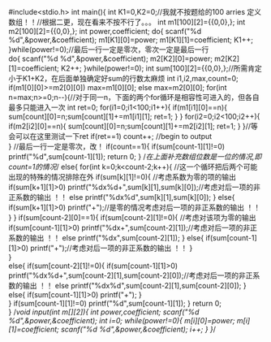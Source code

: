 #include<stdio.h>
int main(){
	int K1=0,K2=0;//我就不按题给的100 arries 定义数组！！//根据二更，现在看来不按不行了。。。 
	int m1[100][2]={{0,0},};
	int m2[100][2]={{0,0},};
	int power,coefficient;
 	do{ 
	 	scanf("%d %d",&power,&coefficient);
 		m1[K1][0]=power;
 		m1[K1][1]=coefficient;
 		K1++;
	}while(power!=0);//最后一行一定是零次，零次一定是最后一行 	
 	do{
 		scanf("%d %d",&power,&coefficient);
 		m2[K2][0]=power;
 		m2[K2][1]=coefficient;
 		K2++;
	}while(power!=0);
	int sum[100][2]={{0,0},};//所需肯定小于K1+K2，在后面单独确定好sum的行数太麻烦 
    int i1,i2,max,count=0;
    if(m1[0][0]>=m2[0][0])
	max=m1[0][0];
	else
	max=m2[0][0];
	for(int n=max;n>=0;n--){//对于同一n，下面的两个for循环是相容性可进入的，但各自最多只能进入一次 
		int ret=0;
    	for(i1=0;i1<100;i1++){
    		if(m1[i1][0]==n){
    			sum[count][0]=n;sum[count][1]+=m1[i1][1];
    			ret=1;
			}
		}
		for(i2=0;i2<100;i2++){
    		if(m2[i2][0]==n){
    			sum[count][0]=n;sum[count][1]+=m2[i2][1];
    			ret=1;
			}
		}//等会可以在这里测试一下ret 
		if(ret==1) 
		count++;
		//begin to output			    
	}							//最后一行一定是零次，改！ 
	if(count==1){
		if(sum[count-1][1]!=0)
		printf("%d",sum[count-1][1]);
		return 0;
	}
	/*在上面补充数组位数是一位的情况,即count=1的情况*/ 
	else{
		for(int k=0;k<count-2;k++){   //这一个循环把后两个可能出现的特殊的情况排除在外 
			if(sum[k][1]!=0){	 //考虑系数为零的项的输出 
				if(sum[k+1][1]>0) 
				printf("%dx%d+",sum[k][1],sum[k][0]);//考虑对后一项的非正系数的输出 ！！ 
				else 
				printf("%dx%d",sum[k][1],sum[k][0]);
			}
			else{
				if(sum[k+1][1]>0) 
				printf("+");//是零的情况考虑对后一项的非正系数的输出 ！！ 
			}
		}
		if(sum[count-2][0]==1){
			if(sum[count-2][1]!=0){  //考虑对该项为零的输出 
				if(sum[count-1][1]>0) 
				printf("%dx+",sum[count-2][1]);//考虑对后一项的非正系数的输出 ！！ 
				else
				printf("%dx",sum[count-2][1]);
			}
			else{
				if(sum[count-1][1]>0) 
				printf("+");//考虑对后一项的非正系数的输出 ！！ 
			}	
		}	
		else{
			if(sum[count-2][1]!=0){
				if(sum[count-1][1]>0) 
				printf("%dx%d+",sum[count-2][1],sum[count-2][0]);//考虑对后一项的非正系数的输出 ！！ 
				else 
				printf("%dx%d",sum[count-2][1],sum[count-2][0]);
			} 
			else{
				if(sum[count-1][1]>0) 
				printf("+");
			}	
		}
		if(sum[count-1][1]!=0)
		printf("%d",sum[count-1][1]);
		}
	return 0;	     	
} 
/*void input(int m[][2]){
	int power,coefficient;
	scanf("%d %d",&power,&coefficient);
 	int i=0;
 	while(power!=0){
 		m[i][0]=power;
 		m[i][1]=coefficient;
 		scanf("%d %d",&power,&coefficient);
 		i++;
	}
}*/
